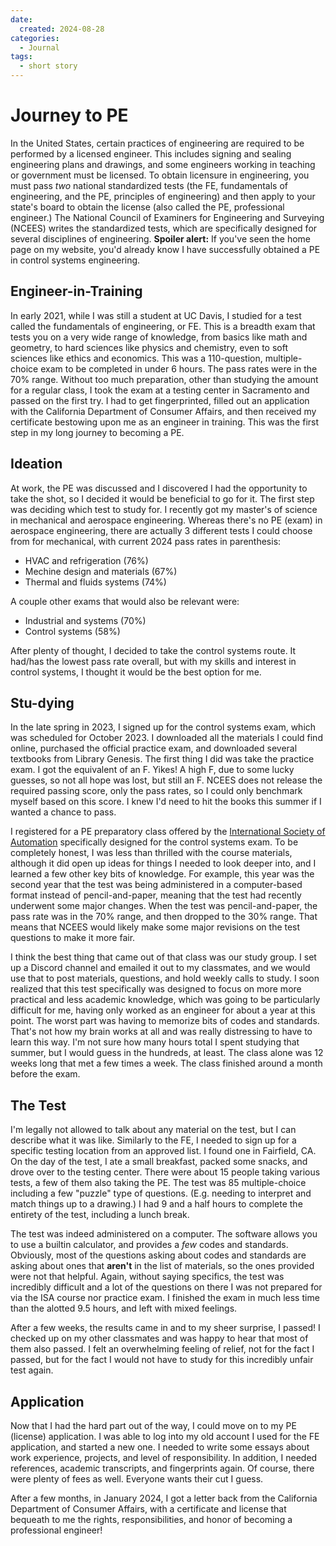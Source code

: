 ```yaml
---
date:
  created: 2024-08-28
categories:
  - Journal
tags:
  - short story
---
```

# Journey to PE

In the United States, certain practices of engineering are required to be performed by a licensed engineer. This includes signing and sealing engineering plans and drawings, and some engineers working in teaching or government must be licensed. To obtain licensure in engineering, you must pass *two* national standardized tests (the FE, fundamentals of engineering, and the PE, principles of engineering) and then apply to your state's board to obtain the license (also called the PE, professional engineer.) The National Council of Examiners for Engineering and Surveying (NCEES) writes the standardized tests, which are specifically designed for several disciplines of engineering. **Spoiler alert:** If you've seen the home page on my website, you'd already know I have successfully obtained a PE in control systems engineering.

<!-- more -->

## Engineer-in-Training

In early 2021, while I was still a student at UC Davis, I studied for a test called the fundamentals of engineering, or FE. This is a breadth exam that tests you on a very wide range of knowledge, from basics like math and geometry, to hard sciences like physics and chemistry, even to soft sciences like ethics and economics. This was a 110-question, multiple-choice exam to be completed in under 6 hours. The pass rates were in the 70% range. Without too much preparation, other than studying the amount for a regular class, I took the exam at a testing center in Sacramento and passed on the first try. I had to get fingerprinted, filled out an application with the California Department of Consumer Affairs, and then received my certificate bestowing upon me as an engineer in training. This was the first step in my long journey to becoming a PE.

## Ideation

At work, the PE was discussed and I discovered I had the opportunity to take the shot, so I decided it would be beneficial to go for it. The first step was deciding which test to study for. I recently got my master's of science in mechanical and aerospace engineering. Whereas there's no PE (exam) in aerospace engineering, there are actually 3 different tests I could choose from for mechanical, with current 2024 pass rates in parenthesis:

- HVAC and refrigeration (76%)
- Mechine design and materials (67%)
- Thermal and fluids systems (74%)

A couple other exams that would also be relevant were:

- Industrial and systems (70%)
- Control systems (58%)

After plenty of thought, I decided to take the control systems route. It had/has the lowest pass rate overall, but with my skills and interest in control systems, I thought it would be the best option for me.

## Stu-dying

In the late spring in 2023, I signed up for the control systems exam, which was scheduled for October 2023. I downloaded all the materials I could find online, purchased the official practice exam, and downloaded several textbooks from Library Genesis. The first thing I did was take the practice exam. I got the equivalent of an F. Yikes! A high F, due to some lucky guesses, so not all hope was lost, but still an F. NCEES does not release the required passing score, only the pass rates, so I could only benchmark myself based on this score. I knew I'd need to hit the books this summer if I wanted a chance to pass.

I registered for a PE preparatory class offered by the [International Society of Automation](https://www.isa.org/) specifically designed for the control systems exam. To be completely honest, I was less than thrilled with the course materials, although it did open up ideas for things I needed to look deeper into, and I learned a few other key bits of knowledge. For example, this year was the second year that the test was being administered in a computer-based format instead of pencil-and-paper, meaning that the test had recently underwent some major changes. When the test was pencil-and-paper, the pass rate was in the 70% range, and then dropped to the 30% range. That means that NCEES would likely make some major revisions on the test questions to make it more fair.

I think the best thing that came out of that class was our study group. I set up a Discord channel and emailed it out to my classmates, and we would use that to post materials, questions, and hold weekly calls to study. I soon realized that this test specifically was designed to focus on more more practical and less academic knowledge, which was going to be particularly difficult for me, having only worked as an engineer for about a year at this point. The worst part was having to memorize bits of codes and standards. That's not how my brain works at all and was really distressing to have to learn this way. I'm not sure how many hours total I spent studying that summer, but I would guess in the hundreds, at least. The class alone was 12 weeks long that met a few times a week. The class finished around a month before the exam.

## The Test

I'm legally not allowed to talk about any material on the test, but I can describe what it was like. Similarly to the FE, I needed to sign up for a specific testing location from an approved list. I found one in Fairfield, CA. On the day of the test, I ate a small breakfast, packed some snacks, and drove over to the testing center. There were about 15 people taking various tests, a few of them also taking the PE. The test was 85 multiple-choice including a few "puzzle" type of questions. (E.g. needing to interpret and match things up to a drawing.) I had 9 and a half hours to complete the entirety of the test, including a lunch break.

The test was indeed administered on a computer. The software allows you to use a builtin calculator, and provides a *few* codes and standards. Obviously, most of the questions asking about codes and standards are asking about ones that **aren't** in the list of materials, so the ones provided were not that helpful. Again, without saying specifics, the test was incredibly difficult and a lot of the questions on there I was not prepared for via the ISA course nor practice exam. I finished the exam in much less time than the alotted 9.5 hours, and left with mixed feelings.

After a few weeks, the results came in and to my sheer surprise, I passed! I checked up on my other classmates and was happy to hear that most of them also passed. I felt an overwhelming feeling of relief, not for the fact I passed, but for the fact I would not have to study for this incredibly unfair test again.

## Application

Now that I had the hard part out of the way, I could move on to my PE (license) application. I was able to log into my old account I used for the FE application, and started a new one. I needed to write some essays about work experience, projects, and level of responsibility. In addition, I needed references, academic transcripts, and fingerprints again. Of course, there were plenty of fees as well. Everyone wants their cut I guess.

After a few months, in January 2024, I got a letter back from the California Department of Consumer Affairs, with a certificate and license that bequeath to me the rights, responsibilities, and honor of becoming a professional engineer!